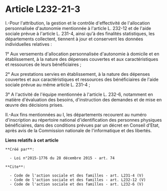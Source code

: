 # Article L232-21-3

I.-Pour l'attribution, la gestion et le contrôle d'effectivité de l'allocation personnalisée d'autonomie mentionnée à
l'article L. 232-12 et de l'aide sociale prévue à l'article L. 231-4, ainsi qu'à des finalités statistiques, les départements
collectent, tiennent à jour et conservent les données individuelles relatives : 

1° Aux versements d'allocation personnalisée d'autonomie à domicile et en établissement, à la nature des dépenses couvertes
et aux caractéristiques et ressources de leurs bénéficiaires ; 

2° Aux prestations servies en établissement, à la nature des dépenses couvertes et aux caractéristiques et ressources des
bénéficiaires de l'aide sociale prévue au même article L. 231-4 ; 

3° A l'activité de l'équipe mentionnée à l'article L. 232-6, notamment en matière d'évaluation des besoins, d'instruction des
demandes et de mise en œuvre des décisions prises. 

II.-Aux fins mentionnées au I, les départements recourent au numéro d'inscription au répertoire national d'identification des
personnes physiques bénéficiaires, dans des conditions prévues par un décret en Conseil d'Etat, après avis de la Commission
nationale de l'informatique et des libertés.

**Liens relatifs à cet article**

	**Créé par**:

	  - Loi n°2015-1776 du 28 décembre 2015 - art. 74

	**Cite**:

	  - Code de l'action sociale et des familles - art. L231-4 (V)
	  - Code de l'action sociale et des familles - art. L232-12 (V)
	  - Code de l'action sociale et des familles - art. L232-6 (V)
